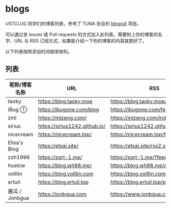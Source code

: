 # blogs

USTCLUG 同学们的博客列表，参考了 TUNA 协会的 [blogroll](https://github.com/tuna/blogroll) 项目。

可以通过发 Issues 或 Pull requests 的方式加入此列表，需要附上你的博客的名字、URL 与 RSS 订阅方式，如果能介绍一下你的博客的内容就更好了。

以下列表按照添加时间顺序排列。

## 列表

| 昵称/博客名称 | URL | RSS |
| --- | --- | --- |
| taoky | https://blog.taoky.moe | https://blog.taoky.moe/feed.xml |
| iBug ① | https://ibugone.com/blog | https://ibugone.com/feed.xml |
| zml | https://mlzeng.com/ | https://mlzeng.com/index.xml |
| sirius | https://sirius1242.github.io/ | https://sirius1242.github.io/feed.xml |
| nicecream | https://nicecream.top/ | https://nicecream.top/feed.xml |
| Elisa's Blog | https://etsai.site/ | https://etsai.site/rss2.xml |
| zzh1996 | https://sqrt-1.me/ | https://sqrt-1.me/?feed=rss2 |
| hustcw | https://blog.wh98.me/ | https://blog.wh98.me/atom.xml |
| volltin | https://blog.volltin.com | https://blog.volltin.com/feed/ |
| ertuil | https://blog.ertuil.top | https://blog.ertuil.top/post/index.xml |
| 酱瓜 / Jonbgua | https://jonbgua.com | https://www.jonbgua.com/atom.xml |
